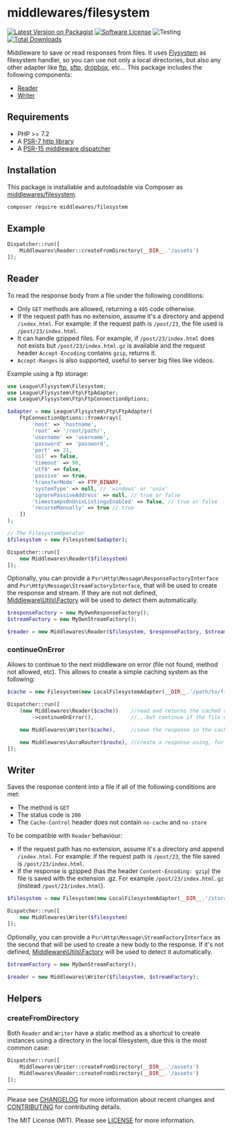 # middlewares/filesystem

[![Latest Version on Packagist][ico-version]][link-packagist]
[![Software License][ico-license]](LICENSE)
![Testing][ico-ga]
[![Total Downloads][ico-downloads]][link-downloads]

Middleware to save or read responses from files. It uses [Flysystem](http://flysystem.thephpleague.com/) as filesystem handler, so you can use not only a local directories, but also any other adapter like [ftp](http://flysystem.thephpleague.com/adapter/ftp/), [sftp](http://flysystem.thephpleague.com/adapter/sftp/), [dropbox](http://flysystem.thephpleague.com/adapter/dropbox/), etc... This package includes the following components:

* [Reader](#reader)
* [Writer](#writer)

## Requirements

* PHP >= 7.2
* A [PSR-7 http library](https://github.com/middlewares/awesome-psr15-middlewares#psr-7-implementations)
* A [PSR-15 middleware dispatcher](https://github.com/middlewares/awesome-psr15-middlewares#dispatcher)

## Installation

This package is installable and autoloadable via Composer as [middlewares/filesystem](https://packagist.org/packages/middlewares/filesystem).

```sh
composer require middlewares/filesystem
```

## Example

```php
Dispatcher::run([
    Middlewares\Reader::createFromDirectory(__DIR__.'/assets')
]);
```

## Reader

To read the response body from a file under the following conditions:

* Only `GET` methods are allowed, returning a `405` code otherwise.
* If the request path has no extension, assume it's a directory and append `/index.html`. For example: if the request path is `/post/23`, the file used is `/post/23/index.html`.
* It can handle gzipped files. For example, if `/post/23/index.html` does not exists but `/post/23/index.html.gz` is available and the request header `Accept-Encoding` contains `gzip`, returns it.
* `Accept-Ranges` is also supported, useful to server big files like videos.

Example using a ftp storage:

```php
use League\Flysystem\Filesystem;
use League\Flysystem\Ftp\FtpAdapter;
use League\Flysystem\Ftp\FtpConnectionOptions;

$adapter = new League\Flysystem\Ftp\FtpAdapter(
    FtpConnectionOptions::fromArray([
        'host' => 'hostname',
        'root' => '/root/path/',
        'username' => 'username',
        'password' => 'password',
        'port' => 21,
        'ssl' => false,
        'timeout' => 90,
        'utf8' => false,
        'passive' => true,
        'transferMode' => FTP_BINARY,
        'systemType' => null, // 'windows' or 'unix'
        'ignorePassiveAddress' => null, // true or false
        'timestampsOnUnixListingsEnabled' => false, // true or false
        'recurseManually' => true // true 
    ])
);

// The FilesystemOperator
$filesystem = new Filesystem($adapter);

Dispatcher::run([
    new Middlewares\Reader($filesystem)
]);
```

Optionally, you can provide a `Psr\Http\Message\ResponseFactoryInterface` and `Psr\Http\Message\StreamFactoryInterface`, that will be used to create the response and stream. If they are not not defined, [Middleware\Utils\Factory](https://github.com/middlewares/utils#factory) will be used to detect them automatically.

```php
$responseFactory = new MyOwnResponseFactory();
$streamFactory = new MyOwnStreamFactory();

$reader = new Middlewares\Reader($filesystem, $responseFactory, $streamFactory);
```

### continueOnError

Allows to continue to the next middleware on error (file not found, method not allowed, etc). This allows to create a simple caching system as the following:

```php
$cache = new Filesystem(new LocalFilesystemAdapter(__DIR__.'/path/to/files'));

Dispatcher::run([
    (new Middlewares\Reader($cache))    //read and returns the cached response...
        ->continueOnError(),            //...but continue if the file does not exists

    new Middlewares\Writer($cache),     //save the response in the cache

    new Middlewares\AuraRouter($route), //create a response using, for example, Aura.Router
]);
```

## Writer

Saves the response content into a file if all of the following conditions are met:

* The method is `GET`
* The status code is `200`
* The `Cache-Control` header does not contain `no-cache` and `no-store`

To be compatible with `Reader` behaviour:

* If the request path has no extension, assume it's a directory and append `/index.html`. For example: if the request path is `/post/23`, the file saved is `/post/23/index.html`.
* If the response is gzipped (has the header `Content-Encoding: gzip`) the file is saved with the extension .gz. For example `/post/23/index.html.gz` (instead `/post/23/index.html`).

```php
$filesystem = new Filesystem(new LocalFilesystemAdapter(__DIR__.'/storage'));

Dispatcher::run([
    new Middlewares\Writer($filesystem)
]);
```

Optionally, you can provide a `Psr\Http\Message\StreamFactoryInterface` as the second that will be used to create a new body to the response. If it's not defined, [Middleware\Utils\Factory](https://github.com/middlewares/utils#factory) will be used to detect it automatically.

```php
$streamFactory = new MyOwnStreamFactory();

$reader = new Middlewares\Writer($filesystem, $streamFactory);
```

## Helpers

### createFromDirectory

Both `Reader` and `Writer` have a static method as a shortcut to create instances using a directory in the local filesystem, due this is the most common case:

```php
Dispatcher::run([
    Middlewares\Writer::createFromDirectory(__DIR__.'/assets')
    Middlewares\Reader::createFromDirectory(__DIR__.'/assets')
]);
```

---

Please see [CHANGELOG](CHANGELOG.md) for more information about recent changes and [CONTRIBUTING](CONTRIBUTING.md) for contributing details.

The MIT License (MIT). Please see [LICENSE](LICENSE) for more information.

[ico-version]: https://img.shields.io/packagist/v/middlewares/filesystem.svg?style=flat-square
[ico-license]: https://img.shields.io/badge/license-MIT-brightgreen.svg?style=flat-square
[ico-ga]: https://github.com/middlewares/filesystem/workflows/testing/badge.svg
[ico-downloads]: https://img.shields.io/packagist/dt/middlewares/filesystem.svg?style=flat-square

[link-packagist]: https://packagist.org/packages/middlewares/filesystem
[link-downloads]: https://packagist.org/packages/middlewares/filesystem
